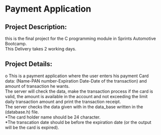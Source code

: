 # Payment Application
## Project Description:
this is the final project for the C programming module in Sprints Automotive Bootcamp.<br />
This Delivery takes 2 working days.<br />
## Project Details:
o	This is a payment application where the user enters his payment Card data: (Name-PAN number-Expiration Date-Date of the transaction) and amount of transaction he wants.<br />
The server will check the data, make the transaction process if the card is valid, the amount is available in the account and not exceeding the limit daily transaction amount and print the transaction receipt.<br />
The server checks the data given with in the data_base written in the (database.h) file.<br />
*The card holder name should be 24 character.<br />
*The transcation date should be before the expiration date (or the output will be the card is expired).<br />
